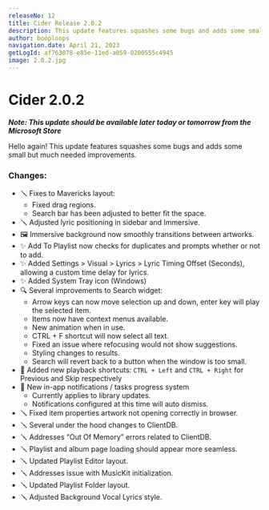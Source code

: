 ```yaml
---
releaseNo: 12
title: Cider Release 2.0.2
description: This update features squashes some bugs and adds some small but much needed improvements.
author: booploops
navigation.date: April 21, 2023
getLogId: af763078-e85e-11ed-a059-0200555c4945
image: 2.0.2.jpg
---
```


# Cider 2.0.2

**_Note: This update should be available later today or tomorrow from the Microsoft Store_**

Hello again! This update features squashes some bugs and adds some small but much needed improvements.

### Changes:

- 🪛 Fixes to Mavericks layout:
  - Fixed drag regions.
  - Search bar has been adjusted to better fit the space.
- 🪛 Adjusted lyric positioning in sidebar and Immersive.
- 🖼️ Immersive background now smoothly transitions between artworks.
- ✨ Add To Playlist now checks for duplicates and prompts whether or not to add.
- ✨ Added Settings > Visual > Lyrics > Lyric Timing Offset (Seconds), allowing a custom time delay for lyrics.
- ✨ Added System Tray icon (Windows)
- 🔍 Several improvements to Search widget:
  - Arrow keys can now move selection up and down, enter key will play the selected item.
  - Items now have context menus available.
  - New animation when in use.
  - CTRL + F shortcut will now select all text.
  - Fixed an issue where refocusing would not show suggestions.
  - Styling changes to results.
  - Search will revert back to a button when the window is too small.
- 🎵 Added new playback shortcuts: `CTRL + Left` and `CTRL + Right` for Previous and Skip respectively
- 🔔 New in-app notifications / tasks progress system
  - Currently applies to library updates.
  - Notifications configured at this time will auto dismiss.
- 🪛 Fixed item properties artwork not opening correctly in browser.
- 🪛 Several under the hood changes to ClientDB.
- 🪛 Addresses “Out Of Memory” errors related to ClientDB.
- 🪛 Playlist and album page loading should appear more seamless.
- 🪛 Updated Playlist Editor layout.
- 🪛 Addresses issue with MusicKit initialization.
- 🪛 Updated Playlist Folder layout.
- 🪛 Adjusted Background Vocal Lyrics style.
